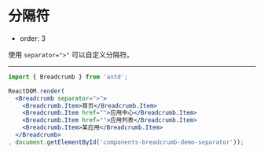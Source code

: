 # 分隔符

- order: 3

使用 `separator=">"` 可以自定义分隔符。

---

````jsx
import { Breadcrumb } from 'antd';

ReactDOM.render(
  <Breadcrumb separator=">">
    <Breadcrumb.Item>首页</Breadcrumb.Item>
    <Breadcrumb.Item href="">应用中心</Breadcrumb.Item>
    <Breadcrumb.Item href="">应用列表</Breadcrumb.Item>
    <Breadcrumb.Item>某应用</Breadcrumb.Item>
  </Breadcrumb>
, document.getElementById('components-breadcrumb-demo-separator'));
````

